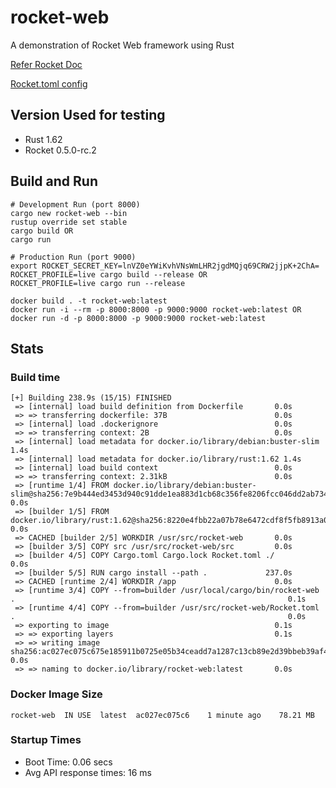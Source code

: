 # rocket-web

A demonstration of Rocket Web framework using Rust

[Refer Rocket Doc](https://github.com/SergioBenitez/Rocket/tree/master/examples/hello)

[Rocket.toml config](https://docs.rs/rocket/0.5.0-rc.2/rocket/config/index.html)


## Version Used for testing
- Rust 1.62
- Rocket 0.5.0-rc.2


## Build and Run

``` shell script
# Development Run (port 8000)
cargo new rocket-web --bin
rustup override set stable
cargo build OR
cargo run

# Production Run (port 9000)
export ROCKET_SECRET_KEY=lnVZ0eYWiKvhVNsWmLHR2jgdMQjq69CRW2jjpK+2ChA= 
ROCKET_PROFILE=live cargo build --release OR
ROCKET_PROFILE=live cargo run --release
```

```
docker build . -t rocket-web:latest
docker run -i --rm -p 8000:8000 -p 9000:9000 rocket-web:latest OR
docker run -d -p 8000:8000 -p 9000:9000 rocket-web:latest
```


## Stats

### Build time
```
[+] Building 238.9s (15/15) FINISHED                            
 => [internal] load build definition from Dockerfile       0.0s
 => => transferring dockerfile: 37B                        0.0s
 => [internal] load .dockerignore                          0.0s
 => => transferring context: 2B                            0.0s
 => [internal] load metadata for docker.io/library/debian:buster-slim 1.4s
 => [internal] load metadata for docker.io/library/rust:1.62 1.4s
 => [internal] load build context                          0.0s
 => => transferring context: 2.31kB                        0.0s
 => [runtime 1/4] FROM docker.io/library/debian:buster-slim@sha256:7e9b444ed3453d940c91dde1ea883d1cb68c356fe8206fcc046dd2ab73431982 0.0s
 => [builder 1/5] FROM docker.io/library/rust:1.62@sha256:8220e4fbb22a07b78e6472cdf8f5fb8913a04974c26b130177b73a8a64334541          0.0s
 => CACHED [builder 2/5] WORKDIR /usr/src/rocket-web       0.0s
 => [builder 3/5] COPY src /usr/src/rocket-web/src         0.0s
 => [builder 4/5] COPY Cargo.toml Cargo.lock Rocket.toml ./                                                                         0.0s
 => [builder 5/5] RUN cargo install --path .             237.0s
 => CACHED [runtime 2/4] WORKDIR /app                      0.0s 
 => [runtime 3/4] COPY --from=builder /usr/local/cargo/bin/rocket-web .                                                             0.1s 
 => [runtime 4/4] COPY --from=builder /usr/src/rocket-web/Rocket.toml .                                                             0.0s 
 => exporting to image                                     0.1s 
 => => exporting layers                                    0.1s 
 => => writing image sha256:ac027ec075c675e185911b0725e05b34ceadd7a1287c13cb89e2d39bbeb39af4                                        0.0s 
 => => naming to docker.io/library/rocket-web:latest       0.0s                                                                                                                                                 
```

### Docker Image Size
```
rocket-web	IN USE	latest	ac027ec075c6	1 minute ago	78.21 MB
```

### Startup Times
- Boot Time: 0.06 secs
- Avg API response times: 16 ms
